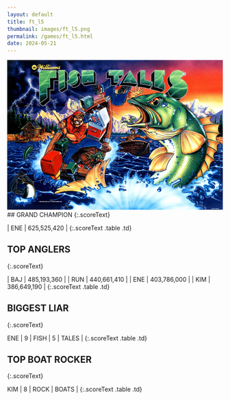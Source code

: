 ```yaml
---
layout: default
title: ft_l5
thumbnail: images/ft_l5.png
permalink: /games/ft_l5.html
date: 2024-05-21
---
```


<img src="../images/ft_l5.png" class="gameThumbnail img-fluid mx-auto align-middle">
## GRAND CHAMPION
{:.scoreText}

| ENE | 625,525,420 | 
{:.scoreText .table .td}

## TOP ANGLERS
{:.scoreText}

| BAJ | 485,193,360 | 
| RUN | 440,661,410 | 
| ENE | 403,786,000 | 
| KIM | 386,649,190 | 
{:.scoreText .table .td}

## BIGGEST LIAR
{:.scoreText}

ENE
| 9 | FISH | 5 | TALES | 
{:.scoreText .table .td}

## TOP BOAT ROCKER
{:.scoreText}

KIM
| 8 | ROCK | BOATS | 
{:.scoreText .table .td}
